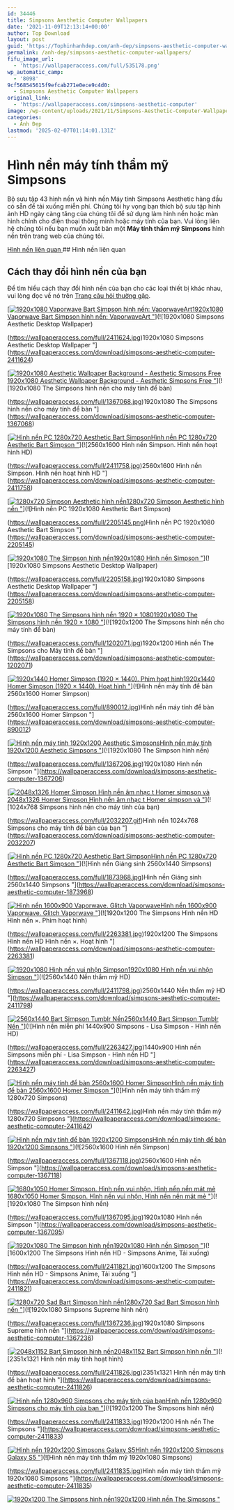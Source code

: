 ```yaml
---
id: 34446
title: Simpsons Aesthetic Computer Wallpapers
date: '2021-11-09T12:13:14+00:00'
author: Top Download
layout: post
guid: 'https://Tophinhanhdep.com/anh-dep/simpsons-aesthetic-computer-wallpapers/'
permalink: /anh-dep/simpsons-aesthetic-computer-wallpapers/
fifu_image_url:
  - 'https://wallpaperaccess.com/full/535178.png'
wp_automatic_camp:
  - '8098'
9cf568545615f9efcab271e0ece9c4d0:
  - Simpsons Aesthetic Computer Wallpapers
original_link:
  - 'https://wallpaperaccess.com/simpsons-aesthetic-computer'
image: /wp-content/uploads/2021/11/Simpsons-Aesthetic-Computer-Wallpapers.jpg
categories:
  - Ảnh Đẹp
lastmod: '2025-02-07T01:14:01.131Z'
---
```

# Hình nền máy tính thẩm mỹ Simpsons

Bộ sưu tập 43 hình nền và hình nền Máy tính Simpsons Aesthetic hàng đầu có sẵn để tải xuống miễn phí. Chúng tôi hy vọng bạn thích bộ sưu tập hình ảnh HD ngày càng tăng của chúng tôi để sử dụng làm hình nền hoặc màn hình chính cho điện thoại thông minh hoặc máy tính của bạn. Vui lòng liên hệ chúng tôi nếu bạn muốn xuất bản một **Máy tính thẩm mỹ Simpsons** hình nền trên trang web của chúng tôi.

[Hình nền liên quan ](#related) ## Hình nền liên quan

## Cách thay đổi hình nền của bạn

Để tìm hiểu cách thay đổi hình nền của bạn cho các loại thiết bị khác nhau, vui lòng đọc về nó trên [Trang câu hỏi thường gặp](https://tophinhanhdep.com/faq/).

  
[[![1920x1080 Vaporwave Bart Simpson hình nền: VaporwaveArt](https://wallpaperaccess.com/full/535178.png)1920x1080 Vaporwave Bart Simpson hình nền: VaporwaveArt "](https://wallpaperaccess.com/download/simpsons-aesthetic-computer-535178)](![1920x1080 Simpsons Aesthetic Desktop Wallpaper)

(https://wallpaperaccess.com/full/2411624.jpg)1920x1080 Simpsons Aesthetic Desktop Wallpaper "](https://wallpaperaccess.com/download/simpsons-aesthetic-computer-2411624)

[[![1920x1080 Aesthetic Wallpaper Background - Aesthetic Simpsons Free](https://wallpaperaccess.com/full/1367086.jpg)1920x1080 Aesthetic Wallpaper Background - Aesthetic Simpsons Free "](https://wallpaperaccess.com/download/simpsons-aesthetic-computer-1367086)](![1920x1080 The Simpsons hình nền cho máy tính để bàn)

(https://wallpaperaccess.com/full/1367068.jpg)1920x1080 The Simpsons hình nền cho máy tính để bàn "](https://wallpaperaccess.com/download/simpsons-aesthetic-computer-1367068)

[[![Hình nền PC 1280x720 Aesthetic Bart Simpson](https://wallpaperaccess.com/full/2263382.jpg)Hình nền PC 1280x720 Aesthetic Bart Simpson "](https://wallpaperaccess.com/download/simpsons-aesthetic-computer-2263382)](![2560x1600 Hình nền Simpson.  Hình nền hoạt hình HD)

(https://wallpaperaccess.com/full/2411758.jpg)2560x1600 Hình nền Simpson. Hình nền hoạt hình HD "](https://wallpaperaccess.com/download/simpsons-aesthetic-computer-2411758)

[[![1280x720 Simpson Aesthetic hình nền](https://wallpaperaccess.com/full/2339782.jpg)1280x720 Simpson Aesthetic hình nền "](https://wallpaperaccess.com/download/simpsons-aesthetic-computer-2339782)](![Hình nền PC 1920x1080 Aesthetic Bart Simpson)

(https://wallpaperaccess.com/full/2205145.png)Hình nền PC 1920x1080 Aesthetic Bart Simpson "](https://wallpaperaccess.com/download/simpsons-aesthetic-computer-2205145)

[[![1920x1080 The Simpson hình nền](https://wallpaperaccess.com/full/1367075.jpg)1920x1080 Hình nền Simpson "](https://wallpaperaccess.com/download/simpsons-aesthetic-computer-1367075)](![1920x1080 Simpsons Aesthetic Desktop Wallpaper)

(https://wallpaperaccess.com/full/2205158.jpg)1920x1080 Simpsons Aesthetic Desktop Wallpaper "](https://wallpaperaccess.com/download/simpsons-aesthetic-computer-2205158)

[[![1920x1080 The Simpsons hình nền 1920 × 1080](https://wallpaperaccess.com/full/2411762.jpg)1920x1080 The Simpsons hình nền 1920 × 1080 "](https://wallpaperaccess.com/download/simpsons-aesthetic-computer-2411762)](![1920x1200 The Simpsons hình nền cho máy tính để bàn)

(https://wallpaperaccess.com/full/1202071.jpg)1920x1200 Hình nền The Simpsons cho Máy tính để bàn "](https://wallpaperaccess.com/download/simpsons-aesthetic-computer-1202071)

[[![1920x1440 Homer Simpson (1920 × 1440).  Phim hoạt hình](https://wallpaperaccess.com/full/1566915.jpg)1920x1440 Homer Simpson (1920 × 1440). Hoạt hình "](https://wallpaperaccess.com/download/simpsons-aesthetic-computer-1566915)](![Hình nền máy tính để bàn 2560x1600 Homer Simpson)

(https://wallpaperaccess.com/full/890012.jpg)Hình nền máy tính để bàn 2560x1600 Homer Simpson "](https://wallpaperaccess.com/download/simpsons-aesthetic-computer-890012)

[[![Hình nền máy tính 1920x1200 Aesthetic Simpsons](https://wallpaperaccess.com/full/2411780.jpg)Hình nền máy tính 1920x1200 Aesthetic Simpsons "](https://wallpaperaccess.com/download/simpsons-aesthetic-computer-2411780)](![1920x1080 The Simpson hình nền)

(https://wallpaperaccess.com/full/1367206.jpg)1920x1080 Hình nền Simpson "](https://wallpaperaccess.com/download/simpsons-aesthetic-computer-1367206)

[[![2048x1326 Homer Simpson Hình nền âm nhạc t Homer simpson và](https://wallpaperaccess.com/full/921716.jpg)2048x1326 Homer Simpson Hình nền âm nhạc t Homer simpson và "](https://wallpaperaccess.com/download/simpsons-aesthetic-computer-921716)](![1024x768 Simpsons hình nền cho máy tính của bạn)

(https://wallpaperaccess.com/full/2032207.gif)Hình nền 1024x768 Simpsons cho máy tính để bàn của bạn "](https://wallpaperaccess.com/download/simpsons-aesthetic-computer-2032207)

[[![Hình nền PC 1280x720 Aesthetic Bart Simpson](https://wallpaperaccess.com/full/2205148.jpg)Hình nền PC 1280x720 Aesthetic Bart Simpson "](https://wallpaperaccess.com/download/simpsons-aesthetic-computer-2205148)](![Hình nền Giáng sinh 2560x1440 Simpsons)

(https://wallpaperaccess.com/full/1873968.jpg)Hình nền Giáng sinh 2560x1440 Simpsons "](https://wallpaperaccess.com/download/simpsons-aesthetic-computer-1873968)

[[![Hình nền 1600x900 Vaporwave.  Glitch Vaporwave](https://wallpaperaccess.com/full/1335044.png)Hình nền 1600x900 Vaporwave. Glitch Vaporwave "](https://wallpaperaccess.com/download/simpsons-aesthetic-computer-1335044)](![1920x1200 The Simpsons Hình nền HD Hình nền ×.  Phim hoạt hình)

(https://wallpaperaccess.com/full/2263381.jpg)1920x1200 The Simpsons Hình nền HD Hình nền ×. Hoạt hình "](https://wallpaperaccess.com/download/simpsons-aesthetic-computer-2263381)

[[![1920x1080 Hình nền vui nhộn Simpson](https://wallpaperaccess.com/full/2205241.jpg)1920x1080 Hình nền vui nhộn Simpson "](https://wallpaperaccess.com/download/simpsons-aesthetic-computer-2205241)](![2560x1440 Nền thẩm mỹ HD)

(https://wallpaperaccess.com/full/2411798.jpg)2560x1440 Nền thẩm mỹ HD "](https://wallpaperaccess.com/download/simpsons-aesthetic-computer-2411798)

[[![2560x1440 Bart Simpson Tumblr Nền](https://wallpaperaccess.com/full/1367160.png)2560x1440 Bart Simpson Tumblr Nền "](https://wallpaperaccess.com/download/simpsons-aesthetic-computer-1367160)](![Hình nền miễn phí 1440x900 Simpsons - Lisa Simpson - Hình nền HD)

(https://wallpaperaccess.com/full/2263427.jpg)1440x900 Hình nền Simpsons miễn phí - Lisa Simpson - Hình nền HD "](https://wallpaperaccess.com/download/simpsons-aesthetic-computer-2263427)

[[![Hình nền máy tính để bàn 2560x1600 Homer Simpson](https://wallpaperaccess.com/full/2032210.jpg)Hình nền máy tính để bàn 2560x1600 Homer Simpson "](https://wallpaperaccess.com/download/simpsons-aesthetic-computer-2032210)](![Hình nền máy tính thẩm mỹ 1280x720 Simpsons)

(https://wallpaperaccess.com/full/2411642.jpg)Hình nền máy tính thẩm mỹ 1280x720 Simpsons "](https://wallpaperaccess.com/download/simpsons-aesthetic-computer-2411642)

[[![Hình nền máy tính để bàn 1920x1200 Simpsons](https://wallpaperaccess.com/full/2411807.jpg)Hình nền máy tính để bàn 1920x1200 Simpsons "](https://wallpaperaccess.com/download/simpsons-aesthetic-computer-2411807)](![2560x1600 Hình nền Simpson)

(https://wallpaperaccess.com/full/1367118.jpg)2560x1600 Hình nền Simpson "](https://wallpaperaccess.com/download/simpsons-aesthetic-computer-1367118)

[[![1680x1050 Homer Simpson.  Hình nền vui nhộn, Hình nền nền mát mẻ](https://wallpaperaccess.com/full/1567136.jpg)1680x1050 Homer Simpson. Hình nền vui nhộn, Hình nền nền mát mẻ "](https://wallpaperaccess.com/download/simpsons-aesthetic-computer-1567136)](![1920x1080 The Simpson hình nền)

(https://wallpaperaccess.com/full/1367095.jpg)1920x1080 Hình nền Simpson "](https://wallpaperaccess.com/download/simpsons-aesthetic-computer-1367095)

[[![1920x1080 The Simpson hình nền](https://wallpaperaccess.com/full/2411816.jpg)1920x1080 Hình nền Simpson "](https://wallpaperaccess.com/download/simpsons-aesthetic-computer-2411816)](![1600x1200 The Simpsons Hình nền HD - Simpsons Anime, Tải xuống)

(https://wallpaperaccess.com/full/2411821.jpg)1600x1200 The Simpsons Hình nền HD - Simpsons Anime, Tải xuống "](https://wallpaperaccess.com/download/simpsons-aesthetic-computer-2411821)

[[![1280x720 Sad Bart Simpson hình nền](https://wallpaperaccess.com/full/1257678.jpg)1280x720 Sad Bart Simpson hình nền "](https://wallpaperaccess.com/download/simpsons-aesthetic-computer-1257678)](![1920x1080 Simpsons Supreme hình nền)

(https://wallpaperaccess.com/full/1367236.jpg)1920x1080 Simpsons Supreme hình nền "](https://wallpaperaccess.com/download/simpsons-aesthetic-computer-1367236)

[[![2048x1152 Bart Simpson hình nền](https://wallpaperaccess.com/full/1367238.jpg)2048x1152 Bart Simpson hình nền "](https://wallpaperaccess.com/download/simpsons-aesthetic-computer-1367238)](![2351x1321 Hình nền máy tính hoạt hình)

(https://wallpaperaccess.com/full/2411826.jpg)2351x1321 Hình nền máy tính để bàn hoạt hình "](https://wallpaperaccess.com/download/simpsons-aesthetic-computer-2411826)

[[![Hình nền 1280x960 Simpsons cho máy tính của bạn](https://wallpaperaccess.com/full/1997726.gif)Hình nền 1280x960 Simpsons cho máy tính của bạn "](https://wallpaperaccess.com/download/simpsons-aesthetic-computer-1997726)](![1920x1200 The Simpsons hình nền)

(https://wallpaperaccess.com/full/2411833.jpg)1920x1200 Hình nền The Simpsons "](https://wallpaperaccess.com/download/simpsons-aesthetic-computer-2411833)

[[![Hình nền 1920x1200 Simpsons Galaxy S5](https://wallpaperaccess.com/full/2411834.jpg)Hình nền 1920x1200 Simpsons Galaxy S5 "](https://wallpaperaccess.com/download/simpsons-aesthetic-computer-2411834)](![Hình nền máy tính thẩm mỹ 1920x1080 Simpsons)

(https://wallpaperaccess.com/full/2411835.jpg)Hình nền máy tính thẩm mỹ 1920x1080 Simpsons "](https://wallpaperaccess.com/download/simpsons-aesthetic-computer-2411835)

[![1920x1200 The Simpsons hình nền](https://wallpaperaccess.com/full/2411836.jpg)1920x1200 Hình nền The Simpsons "](https://wallpaperaccess.com/download/simpsons-aesthetic-computer-2411836)
